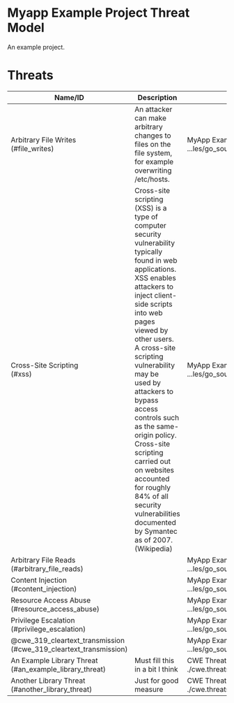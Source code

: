 # Myapp Example Project Threat Model

An example project.
# Threats
| Name/ID | Description | Source |
| ------- | ----------- | ------ |
| Arbitrary File Writes<br>(#file_writes) | An attacker can make arbitrary changes to files on the file system, for example overwriting /etc/hosts. | MyApp Example Project<br>...les/go_source/simple_web.go:5 |
| Cross-Site Scripting<br>(#xss) | Cross-site scripting (XSS) is a type of computer security vulnerability typically found in web applications. XSS enables <br>attackers to inject client-side scripts into web pages viewed by other users. A cross-site scripting vulnerability may be <br>used by attackers to bypass access controls such as the same-origin policy. Cross-site scripting carried out on websites <br>accounted for roughly 84% of all security vulnerabilities documented by Symantec as of 2007. (Wikipedia) | MyApp Example Project<br>...les/go_source/simple_web.go:5 |
| Arbitrary File Reads<br>(#arbitrary_file_reads) |  | MyApp Example Project<br>...les/go_source/simple_web.go:1 |
| Content Injection<br>(#content_injection) |  | MyApp Example Project<br>...les/go_source/simple_web.go:1 |
| Resource Access Abuse<br>(#resource_access_abuse) |  | MyApp Example Project<br>...les/go_source/simple_web.go:1 |
| Privilege Escalation<br>(#privilege_escalation) |  | MyApp Example Project<br>...les/go_source/simple_web.go:1 |
| @cwe_319_cleartext_transmission<br>(#cwe_319_cleartext_transmission) |  | MyApp Example Project<br>...les/go_source/simple_web.go:1 |
| An Example Library Threat<br>(#an_example_library_threat) | Must fill this in a bit I think | CWE Threat Library<br>./cwe.threatspec.txt:5 |
| Another Library Threat<br>(#another_library_threat) | Just for good measure | CWE Threat Library<br>./cwe.threatspec.txt:5 |

